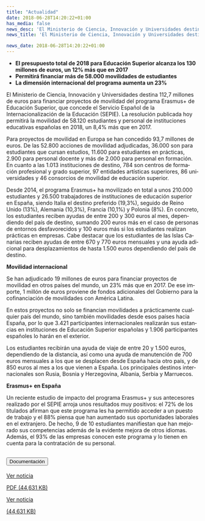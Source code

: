 ```yaml
---
title: "Actualidad"
date: 2018-06-28T14:20:22+01:00
has_media: false
news_desc: 'El Ministerio de Ciencia, Innovación y Universidades destina 112,7 millones de euros para financiar proyectos de movilidad del programa Erasmus+ de Educación Superior, que concede el Servicio Español de la Internacionalización de la Educación (SEPIE). La resolución publicada hoy permitirá la movilidad de 58.120 estudiantes y personal de instituciones educativas españolas en 2018, un 8,4% más que en 2017.<b>Este contenido incluye:</b> <i class="fal fa-file-</a><i class="fas fa-external-link-alt"></i> </a><i class="fas fa-external-link-alt"></i>_icon"></i>'
news_title: 'El Ministerio de Ciencia, Innovación y Universidades destina más de 112 millones de euros para el programa Erasmus+'

news_date: 2018-06-28T14:20:22+01:00
---
```

<ul>
<li><b>El presupuesto total de 2018 para Educación Superior alcanza los 130 millones de euros, un 12% más que en 2017</b></li>
<li><b>Permitirá financiar más de 58.000 movilidades de estudiantes</b></li>
<li><b>La dimensión internacional del programa aumenta un 23%</b></li>
</ul>
<p>El Ministerio de Ciencia, Innovación y Universidades destina 112,7 millones de euros para financiar proyectos de movilidad del programa Erasmus+ de Educación Superior, que concede el Servicio Español de la Internacionalización de la Educación (SEPIE). La resolución publicada hoy permitirá la movilidad de 58.120 estudiantes y personal de instituciones educativas españolas en 2018, un 8,4% más que en 2017.</p>
<p>Para proyectos de movilidad en Europa se han concedido 93,7 millones de euros.<span>&nbsp;</span><span lang="ES-TRAD">De las 52.800 acciones de movilidad adjudicadas, 36.000 son para estudiantes que cursan estudios, 11.600 para estudiantes en prácticas, 2.900 para personal docente y más de 2.000 para personal en formación. En cuanto a las 1.013 instituciones de destino, 784 son centros de formación profesional y grado superior, 97 entidades artísticas superiores, 86 universidades y 46 consorcios de movilidad de educación superior.</span></p>
<p><span lang="ES-TRAD">Desde 2014, el programa Erasmus+ ha movilizado en total a unos 210.000 estudiantes y 26.500 trabajadores de instituciones de educación superior en España, siendo Italia el destino preferido (19,3%), seguido de Reino Unido (13%), Alemania (10,3%), Francia (10,1%) y Polonia (8%). En concreto, los estudiantes reciben ayudas de entre 200 y 300 euros al mes, dependiendo del país de destino, sumando 200 euros más en el caso de personas de entornos desfavorecidos y 100 euros más si los estudiantes realizan prácticas en empresas. Cabe destacar que los estudiantes de las Islas Canarias reciben ayudas de entre 670 y 770 euros mensuales y una ayuda adicional para desplazamientos de hasta 1.500 euros dependiendo del país de destino.</span></p>
<p><b>Movilidad internacional</b></p>
<p>Se han adjudicado 19 millones de euros para financiar proyectos de movilidad en otros países del mundo,<span>&nbsp;</span><span lang="ES-TRAD">un 23% más que en 2017. De ese importe, 1 millón de euros proviene de fondos adicionales del Gobierno para la cofinanciación de movilidades con América Latina.</span></p>
<p><span lang="ES-TRAD">En estos proyectos no solo se financian movilidades a prácticamente cualquier país del mundo, sino también movilidades desde esos países hacia España, por lo que 3.421 participantes internacionales realizarán sus estancias en instituciones de Educación Superior españolas y 1.906 participantes españoles lo harán en el exterior.</span></p>
<p><span lang="ES-TRAD">Los estudiantes recibirán una ayuda de viaje de entre<span>&nbsp;</span></span>20 y 1.500 euros, dependiendo de la distancia, así como una ayuda de manutención de 700 euros mensuales a los que se desplacen desde España hacia otro país, y de 850 euros al mes a los que vienen a España.<span>&nbsp;</span><span lang="ES-TRAD">Los principales destinos internacionales son Rusia, Bosnia y Herzegovina, Albania, Serbia y Marruecos.</span></p>
<p><b>Erasmus+ en España</b></p>
<p><span lang="ES-TRAD">Un reciente estudio de impacto del programa Erasmus+ y sus antecesores realizado por el SEPIE arroja unos resultados muy positivos: el 72% de los titulados afirman que este programa les ha permitido acceder a un puesto de trabajo y el 88% piensa que han aumentado sus oportunidades laborales en el extranjero. De hecho, 9 de 10 estudiantes manifiestan que han mejorado sus competencias además de la evidente mejora de otros idiomas. Además, el 93% de las empresas conocen este programa y lo tienen en cuenta para la contratación de su personal.</span></p>
<section>
    <article>
        <div class="container">
            <div class="row my-45 justify-content-md-center">
                <div class="col-md-10 content_collapse">
                    <div class="accordion accordion_alt" id="accordeonAlt">
                        <div class="accordion-item">
                            <h2 class="accordion-header" id="accordionAltHeading2">
                                <button class="accordion-button expanded" type="button" data-bs-toggle="collapse" data-bs-target="#accordionAlt2" aria-expanded="false" aria-controls="accordionAlt2">
                                    <span class="icon"><i class="fas fa-file-pdf"></i></span>Documentación
                                </button>
                            </h2>
                            <div id="accordionAlt2" class="accordion-collapse collapse show" aria-labelledby="accordionAltHeading2">
                                <div class="accordion-body">
                                    <div id="section_link">
                                        <div class="container-fluid sp">
                                            <div class="row w-100">
                                                <div class="col-lg-12 cards_download_cnt">
                                                    <div class="row jcc_mobile">
                                                        <div class="download_card">
                                                            <a class="card flex-column" href="{{<siteurl>}}documentos/pdf/news/180628-NP-Erasmus.pdf" target="_blank">
                                                                <div class="card-header">
                                                                    <i class="fal fa-download"></i>
                                                                </div>
                                                                <div class="card-body">
                                                                    <p class="text_body">Ver noticia</p>
                                                                    <p class="text_file">
                                                                        <i class="fal fa-file-pdf pdf_icon text-danger"></i> PDF (44,631 KB)
                                                                    </p>
                                                                </div>
                                                            </a>
                                                        </div>
                                                    </div>
                                                </div>
                                                <!-- MOBILE VERSION WITH SLIDER -->
                                                <div class="col-12" id="section_box_download_card_slider">
                                                    <div class="swiper" id="slider_download_archive">
                                                        <div class="swiper-wrapper">
                                                        <div class="swiper-slide">
                                                            <div class="download_card">
                                                                <a class="card" href="{{<siteurl>}}documentos/pdf/news/180628-NP-Erasmus.pdf" target="_blank">
                                                                    <div class="card-header">
                                                                        <i class="fal fa-download"></i>
                                                                    </div>
                                                                    <div class="card-body">
                                                                        <p class="text_body">Ver noticia</p>
                                                                        <p class="text_file">
                                                                            <i class="fal fa-file-pdf pdf_icon"></i>(44,631 KB)
                                                                        </p>
                                                                    </div>
                                                                </a>
                                                            </div>
                                                        </div>
                                                        </div>
                                                        <div class="swiper-pagination"></div>
                                                    </div>
                                                </div>
                                            </div>
                                        </div>
                                    </div>
                                </div>
                            </div>
                        </div>
                    </div>
                </div>
            </div>
        </div>
    </article> 
</section>